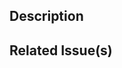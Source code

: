 ## Description

<!-- Provide a brief description of the changes you're making -->

## Related Issue(s)

<!-- Link to any related issues (e.g., "Closes #123") -->
